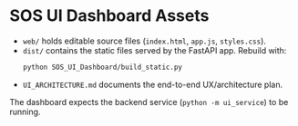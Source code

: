 ﻿# SOS UI Dashboard Assets

- `web/` holds editable source files (`index.html`, `app.js`, `styles.css`).
- `dist/` contains the static files served by the FastAPI app. Rebuild with:
  ```bash
  python SOS_UI_Dashboard/build_static.py
  ```
- `UI_ARCHITECTURE.md` documents the end-to-end UX/architecture plan.

The dashboard expects the backend service (`python -m ui_service`) to be running.
